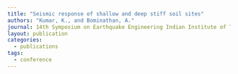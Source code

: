 ```yaml
---
title: "Seismic response of shallow and deep stiff soil sites"
authors: "Kumar, K., and Bominathan, A."
journal: 14th Symposium on Earthquake Engineering Indian Institute of Technology, Roorkee
layout: publication
categories: 
  - publications
tags:
  - conference
---
```




